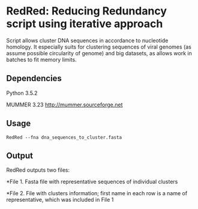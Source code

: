# RedRed: Reducing Redundancy script using iterative approach

Script allows cluster DNA sequences in accordance to nucleotide homology. It especially suits for clustering sequences of viral genomes (as assume possible circularity of genome) and big datasets, as allows work in batches to fit memory limits.

## Dependencies
Python 3.5.2

MUMMER 3.23 http://mummer.sourceforge.net
## Usage
    RedRed --fna dna_sequences_to_cluster.fasta

## Output

RedRed outputs two files: 

*File 1. Fasta file with representative sequences of individual clusters

*File 2. File with clusters information; first name in each row is a name of representative, which was included in File 1 
